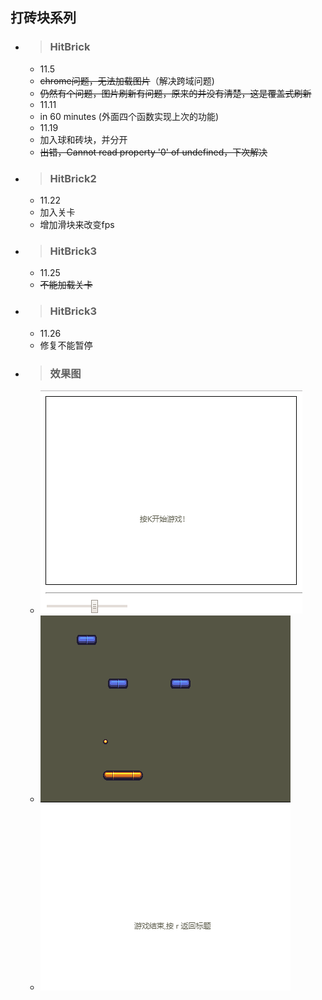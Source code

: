 ## 打砖块系列
* > ### HitBrick
    * 11.5
    * ~~chrome问题，无法加载图片~~（解决跨域问题)<br>
    * ~~仍然有个问题，图片刷新有问题，原来的并没有清楚，这是覆盖式刷新~~<br>
    * 11.11
    * in 60 minutes (外面四个函数实现上次的功能)
    * 11.19
    * 加入球和砖块，并分开
    * ~~出错，Cannot read property '0' of undefined，下次解决~~
* > ### HitBrick2
    *  11.22
    * 加入关卡
    * 增加滑块来改变fps
* > ### HitBrick3
    * 11.25
    * ~~不能加载关卡~~
* > ### HitBrick3
    *  11.26
    * 修复不能暂停
* > ### 效果图
    * ![interface](https://github.com/anlance/anlance/blob/master/JsGame/picture/1Title.png)<br>
    * ![interface](https://github.com/anlance/anlance/blob/master/JsGame/picture/1scene.png)<br>
    * ![interface](https://github.com/anlance/anlance/blob/master/JsGame/picture/1end.png)<br>